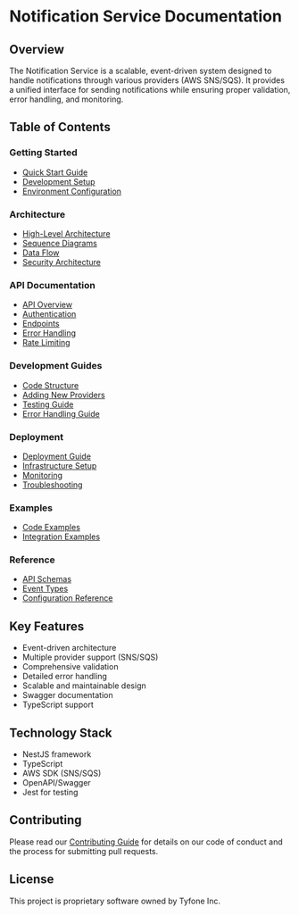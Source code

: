 # Notification Service Documentation

## Overview
The Notification Service is a scalable, event-driven system designed to handle notifications through various providers (AWS SNS/SQS). It provides a unified interface for sending notifications while ensuring proper validation, error handling, and monitoring.

## Table of Contents

### Getting Started
- [Quick Start Guide](guides/setup/quick-start.md)
- [Development Setup](guides/setup/development-setup.md)
- [Environment Configuration](guides/setup/environment-config.md)

### Architecture
- [High-Level Architecture](architecture/high-level-architecture.md)
- [Sequence Diagrams](architecture/sequence-diagrams.md)
- [Data Flow](architecture/data-flow.md)
- [Security Architecture](architecture/security.md)

### API Documentation
- [API Overview](api/overview.md)
- [Authentication](api/authentication.md)
- [Endpoints](api/endpoints.md)
- [Error Handling](api/error-handling.md)
- [Rate Limiting](api/rate-limiting.md)

### Development Guides
- [Code Structure](guides/development/code-structure.md)
- [Adding New Providers](guides/development/adding-providers.md)
- [Testing Guide](guides/development/testing.md)
- [Error Handling Guide](guides/development/error-handling.md)

### Deployment
- [Deployment Guide](guides/deployment/deployment.md)
- [Infrastructure Setup](guides/deployment/infrastructure.md)
- [Monitoring](guides/deployment/monitoring.md)
- [Troubleshooting](guides/deployment/troubleshooting.md)

### Examples
- [Code Examples](examples/README.md)
- [Integration Examples](examples/integration/README.md)

### Reference
- [API Schemas](schemas/README.md)
- [Event Types](schemas/event-types.md)
- [Configuration Reference](schemas/configuration.md)

## Key Features
- Event-driven architecture
- Multiple provider support (SNS/SQS)
- Comprehensive validation
- Detailed error handling
- Scalable and maintainable design
- Swagger documentation
- TypeScript support

## Technology Stack
- NestJS framework
- TypeScript
- AWS SDK (SNS/SQS)
- OpenAPI/Swagger
- Jest for testing

## Contributing
Please read our [Contributing Guide](CONTRIBUTING.md) for details on our code of conduct and the process for submitting pull requests.

## License
This project is proprietary software owned by Tyfone Inc. 